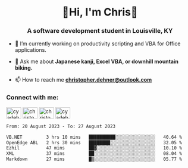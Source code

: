 <div class="main">
<h1 align="center">🌟Hi, I'm Chris🌟</h1>
<h3 align="center">A software development student in Louisville, KY</h3>

- 🔭 I’m currently working on productivity scripting and VBA for Office applications.

- 💬 Ask me about **Japanese kanji, Excel VBA, or downhill mountain biking.**

- 📫 How to reach me **christopher.dehner@outlook.com**

<h3 align="left">Connect with me:</h3>
<p align="left">
<a href="https://twitter.com/cyadehn" target="blank"><img align="center" src="https://cdn.jsdelivr.net/npm/simple-icons@3.0.1/icons/twitter.svg" alt="cyadehn" height="30" width="40" /></a>
<a href="https://linkedin.com/in/christopherdehnerii" target="blank"><img align="center" src="https://cdn.jsdelivr.net/npm/simple-icons@3.0.1/icons/linkedin.svg" alt="christopherdehnerii" height="30" width="40" /></a>
<a href="https://fb.com/christopherdehnerii" target="blank"><img align="center" src="https://cdn.jsdelivr.net/npm/simple-icons@3.0.1/icons/facebook.svg" alt="christopherdehnerii" height="30" width="40" /></a>
<a href="https://instagram.com/cyadehn" target="blank"><img align="center" src="https://cdn.jsdelivr.net/npm/simple-icons@3.0.1/icons/instagram.svg" alt="cyadehn" height="30" width="40" /></a>
</p>

<!--START_SECTION:waka-->

```txt
From: 20 August 2023 - To: 27 August 2023

VB.NET         3 hrs 10 mins   ██████████░░░░░░░░░░░░░░░   40.64 %
OpenEdge ABL   2 hrs 30 mins   ████████░░░░░░░░░░░░░░░░░   32.05 %
Ezhil          47 mins         ██▓░░░░░░░░░░░░░░░░░░░░░░   10.10 %
XML            37 mins         ██░░░░░░░░░░░░░░░░░░░░░░░   08.04 %
Markdown       27 mins         █▒░░░░░░░░░░░░░░░░░░░░░░░   05.77 %
```

<!--END_SECTION:waka-->
